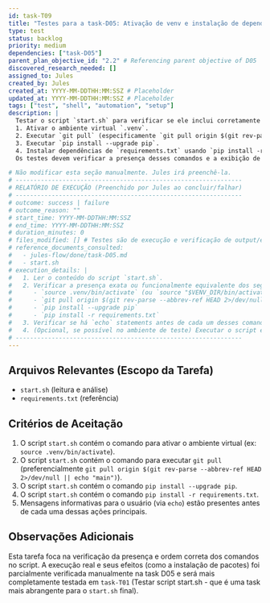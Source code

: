 ```yaml
---
id: task-T09
title: "Testes para a task-D05: Ativação de venv e instalação de dependências em start.sh"
type: test
status: backlog
priority: medium
dependencies: ["task-D05"]
parent_plan_objective_id: "2.2" # Referencing parent objective of D05
discovered_research_needed: []
assigned_to: Jules
created_by: Jules
created_at: YYYY-MM-DDTHH:MM:SSZ # Placeholder
updated_at: YYYY-MM-DDTHH:MM:SSZ # Placeholder
tags: ["test", "shell", "automation", "setup"]
description: |
  Testar o script `start.sh` para verificar se ele inclui corretamente os comandos para:
  1. Ativar o ambiente virtual `.venv`.
  2. Executar `git pull` (especificamente `git pull origin $(git rev-parse --abbrev-ref HEAD 2>/dev/null || echo "main")`).
  3. Executar `pip install --upgrade pip`.
  4. Instalar dependências de `requirements.txt` usando `pip install -r requirements.txt`.
  Os testes devem verificar a presença desses comandos e a exibição de mensagens de usuário apropriadas.

# Não modificar esta seção manualmente. Jules irá preenchê-la.
# ---------------------------------------------------------------
# RELATÓRIO DE EXECUÇÃO (Preenchido por Jules ao concluir/falhar)
# ---------------------------------------------------------------
# outcome: success | failure
# outcome_reason: ""
# start_time: YYYY-MM-DDTHH:MM:SSZ
# end_time: YYYY-MM-DDTHH:MM:SSZ
# duration_minutes: 0
# files_modified: [] # Testes são de execução e verificação de output/estado
# reference_documents_consulted:
#   - jules-flow/done/task-D05.md
#   - start.sh
# execution_details: |
#   1. Ler o conteúdo do script `start.sh`.
#   2. Verificar a presença exata ou funcionalmente equivalente dos seguintes comandos na ordem correta:
#      - `source .venv/bin/activate` (ou `source "$VENV_DIR/bin/activate"`)
#      - `git pull origin $(git rev-parse --abbrev-ref HEAD 2>/dev/null || echo "main")` (ou similar que puxe o branch atual)
#      - `pip install --upgrade pip`
#      - `pip install -r requirements.txt`
#   3. Verificar se há `echo` statements antes de cada um desses comandos principais para informar o usuário.
#   4. (Opcional, se possível no ambiente de teste) Executar o script e verificar os códigos de saída (assumindo que mocks/stubs seriam necessários para `git pull` e `pip install` em um ambiente de teste puro sem rede/git). Para esta task, a verificação estática do script pode ser suficiente, dado que a task D05 focou na adição dos comandos.
# ---------------------------------------------------------------
---
```


## Arquivos Relevantes (Escopo da Tarefa)
* `start.sh` (leitura e análise)
* `requirements.txt` (referência)

## Critérios de Aceitação
1.  O script `start.sh` contém o comando para ativar o ambiente virtual (ex: `source .venv/bin/activate`).
2.  O script `start.sh` contém o comando para executar `git pull` (preferencialmente `git pull origin $(git rev-parse --abbrev-ref HEAD 2>/dev/null || echo "main")`).
3.  O script `start.sh` contém o comando `pip install --upgrade pip`.
4.  O script `start.sh` contém o comando `pip install -r requirements.txt`.
5.  Mensagens informativas para o usuário (via `echo`) estão presentes antes de cada uma dessas ações principais.

## Observações Adicionais
Esta tarefa foca na verificação da presença e ordem correta dos comandos no script. A execução real e seus efeitos (como a instalação de pacotes) foi parcialmente verificada manualmente na task D05 e será mais completamente testada em `task-T01` (Testar script start.sh - que é uma task mais abrangente para o `start.sh` final).
```

